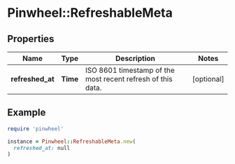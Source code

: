 # Pinwheel::RefreshableMeta

## Properties

| Name | Type | Description | Notes |
| ---- | ---- | ----------- | ----- |
| **refreshed_at** | **Time** | ISO 8601 timestamp of the most recent refresh of this data. | [optional] |

## Example

```ruby
require 'pinwheel'

instance = Pinwheel::RefreshableMeta.new(
  refreshed_at: null
)
```

